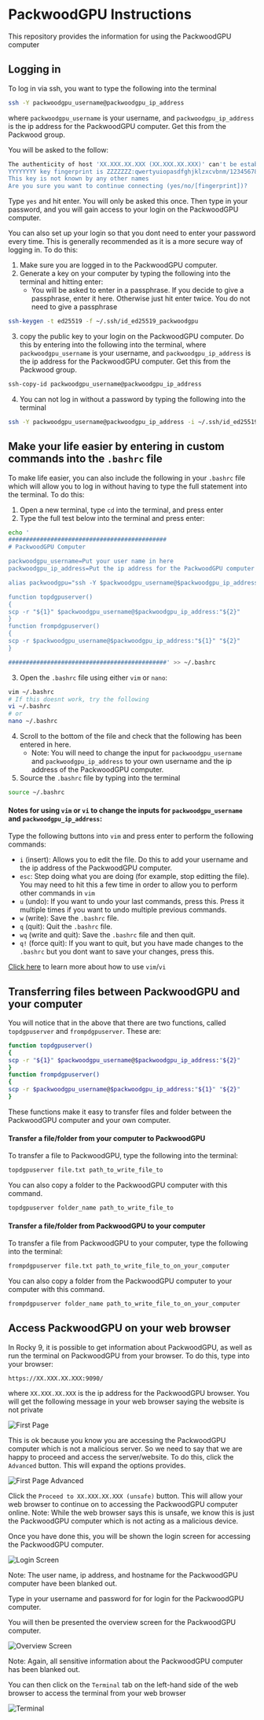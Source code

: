 # PackwoodGPU Instructions

This repository provides the information for using the PackwoodGPU computer

## Logging in

To log in via ssh, you want to type the following into the terminal

```bash
ssh -Y packwoodgpu_username@packwoodgpu_ip_address
```

where ``packwoodgpu_username`` is your username, and ``packwoodgpu_ip_address`` is the ip address for the PackwoodGPU computer. Get this from the Packwood group. 

You will be asked to the follow: 
```bash
The authenticity of host 'XX.XXX.XX.XXX (XX.XXX.XX.XXX)' can't be established.
YYYYYYYY key fingerprint is ZZZZZZZ:qwertyuiopasdfghjklzxcvbnm/1234567890
This key is not known by any other names
Are you sure you want to continue connecting (yes/no/[fingerprint])? 
```

Type ``yes`` and hit enter. You will only be asked this once. Then type in your password, and you will gain access to your login on the PackwoodGPU computer. 

You can also set up your login so that you dont need to enter your password every time. This is generally recommended as it is a more secure way of logging in. To do this:

1. Make sure you are logged in to the PackwoodGPU computer. 
2. Generate a key on your computer by typing the following into the terminal and hitting enter:
    * You will be asked to enter in a passphrase. If you decide to give a passphrase, enter it here. Otherwise just hit enter twice. You do not need to give a passphrase
```bash
ssh-keygen -t ed25519 -f ~/.ssh/id_ed25519_packwoodgpu
```
3. copy the public key to your login on the PackwoodGPU computer. Do this by entering into the following into the terminal, where ``packwoodgpu_username`` is your username, and ``packwoodgpu_ip_address`` is the ip address for the PackwoodGPU computer. Get this from the Packwood group. 
```bash
ssh-copy-id packwoodgpu_username@packwoodgpu_ip_address
```
4. You can not log in without a password by typing the following into the terminal
```bash
ssh -Y packwoodgpu_username@packwoodgpu_ip_address -i ~/.ssh/id_ed25519_packwoodgpu
```

## Make your life easier by entering in custom commands into the ``.bashrc`` file

To make life easier, you can also include the following in your ``.bashrc`` file which will allow you to log in without having to type the full statement into the terminal. To do this:

1. Open a new terminal, type ``cd`` into the terminal, and press enter
2. Type the full test below into the terminal and press enter:
```bash
echo '
#############################################
# PackwoodGPU Computer

packwoodgpu_username=Put your user name in here
packwoodgpu_ip_address=Put the ip address for the PackwoodGPU computer here

alias packwoodgpu="ssh -Y $packwoodgpu_username@$packwoodgpu_ip_address -i ~/.ssh/id_ed25519_packwoodgpu"

function topdgpuserver()
{
scp -r "${1}" $packwoodgpu_username@$packwoodgpu_ip_address:"${2}"
}
function frompdgpuserver()
{
scp -r $packwoodgpu_username@$packwoodgpu_ip_address:"${1}" "${2}"
}

#############################################' >> ~/.bashrc
```
3. Open the ``.bashrc`` file using either ``vim`` or ``nano``:
```bash
vim ~/.bashrc
# If this doesnt work, try the following
vi ~/.bashrc
# or
nano ~/.bashrc
```

4. Scroll to the bottom of the file and check that the following has been entered in here.
    * Note: You will need to change the input for ``packwoodgpu_username`` and ``packwoodgpu_ip_address`` to your own username and the ip address of the PackwoodGPU computer.
5. Source the ``.bashrc`` file by typing into the terminal
```bash
source ~/.bashrc
```

#### Notes for using ``vim`` or ``vi`` to change the inputs for ``packwoodgpu_username`` and ``packwoodgpu_ip_address``:

Type the following buttons into ``vim`` and press enter to perform the following commands:

* `i` (insert): Allows you to edit the file. Do this to add your username and the ip address of the PackwoodGPU computer.
* `esc`: Step doing what you are doing (for example, stop editting the file). You may need to hit this a few time in order to allow you to perform other commands in ``vim``
* `u` (undo): If you want to undo your last commands, press this. Press it multiple times if you want to undo multiple previous commands. 
* `w` (write): Save the ``.bashrc`` file.
* `q` (quit): Quit the ``.bashrc`` file.
* `wq` (write and quit): Save the ``.bashrc`` file and then quit.
* `q!` (force quit): If you want to quit, but you have made changes to the ``.bashrc`` but you dont want to save your changes, press this. 

[Click here](https://opensource.com/article/19/3/getting-started-vim) to learn more about how to use ``vim``/``vi``

## Transferring files between PackwoodGPU and your computer

You will notice that in the above that there are two functions, called ``topdgpuserver`` and ``frompdgpuserver``. These are:

```bash
function topdgpuserver()
{
scp -r "${1}" $packwoodgpu_username@$packwoodgpu_ip_address:"${2}"
}
function frompdgpuserver()
{
scp -r $packwoodgpu_username@$packwoodgpu_ip_address:"${1}" "${2}"
}
```

These functions make it easy to transfer files and folder between the PackwoodGPU computer and your own computer. 

#### Transfer a file/folder from your computer to PackwoodGPU

To transfer a file to PackwoodGPU, type the following into the terminal:

```bash
topdgpuserver file.txt path_to_write_file_to
```

You can also copy a folder to the PackwoodGPU computer with this command.

```bash
topdgpuserver folder_name path_to_write_file_to
```

#### Transfer a file/folder from PackwoodGPU to your computer

To transfer a file from PackwoodGPU to your computer, type the following into the terminal:

```bash
frompdgpuserver file.txt path_to_write_file_to_on_your_computer
```

You can also copy a folder from the PackwoodGPU computer to your computer with this command.

```bash
frompdgpuserver folder_name path_to_write_file_to_on_your_computer
```

## Access PackwoodGPU on your web browser

In Rocky 9, it is possible to get information about PackwoodGPU, as well as run the terminal on PackwoodGPU from your browser. To do this, type into your browser:

```
https://XX.XXX.XX.XXX:9090/
```

where ``XX.XXX.XX.XXX`` is the ip address for the PackwoodGPU browser. You will get the following message in your web browser saying the website is not private

![First Page](https://github.com/geoffreyweal/PackwoodGPU-Instructions/blob/main/Figures/Web_Browser/First_Page.png?raw=true)

This is ok because you know you are accessing the PackwoodGPU computer which is not a malicious server. So we need to say that we are happy to proceed and access the server/website. To do this, click the ``Advanced`` button. This will expand the options provides. 

![First Page Advanced](https://github.com/geoffreyweal/PackwoodGPU-Instructions/blob/main/Figures/Web_Browser/First_Page_Advanced.png?raw=true)

Click the ``Proceed to XX.XXX.XX.XXX (unsafe)`` button. This will allow your web browser to continue on to accessing the PackwoodGPU computer online. Note: While the web browser says this is unsafe, we know this is just the PackwoodGPU computer which is not acting as a malicious device. 

Once you have done this, you will be shown the login screen for accessing the PackwoodGPU computer.

![Login Screen](https://github.com/geoffreyweal/PackwoodGPU-Instructions/blob/main/Figures/Web_Browser/Login_Screen.png?raw=true)

Note: The user name, ip address, and hostname for the PackwoodGPU computer have been blanked out. 

Type in your username and password for for login for the PackwoodGPU computer. 

You will then be presented the overview screen for the PackwoodGPU computer.

![Overview Screen](https://github.com/geoffreyweal/PackwoodGPU-Instructions/blob/main/Figures/Web_Browser/Overview_Screen.png?raw=true)

Note: Again, all sensitive information about the PackwoodGPU computer has been blanked out. 

You can then click on the ``Terminal`` tab on the left-hand side of the web browser to access the terminal from your web browser

![Terminal](https://github.com/geoffreyweal/PackwoodGPU-Instructions/blob/main/Figures/Web_Browser/Terminal.png?raw=true)







